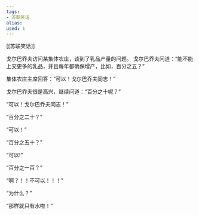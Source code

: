```yaml
---
tags: 
- 苏联笑话 
alias:
used: 1
---
```

[[苏联笑话]]



戈尔巴乔夫访问某集体农庄，谈到了乳品产量的问题。 戈尔巴乔夫问道：“能不能上交更多的乳品，并且每年都确保增产，比如，百分之五？”

集体农庄主席回答：“可以！戈尔巴乔夫同志！” 

戈尔巴乔夫很是高兴，继续问道：“百分之十呢？” 

“可以！戈尔巴乔夫同志！”

“百分之二十？”

“可以！”

“百分之五十？”

“可以!” 

“百分之一百？”

“啊？！！不可以！！！”

“为什么？”

“那样就只有水啦！” 